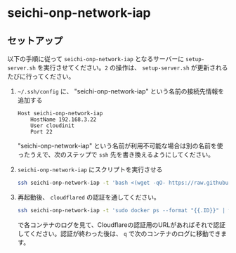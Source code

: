 # seichi-onp-network-iap

## セットアップ

以下の手順に従って `seichi-onp-network-iap` となるサーバーに `setup-server.sh` を実行させてください。`2` の操作は、 `setup-server.sh` が更新されるたびに行ってください。

1. `~/.ssh/config` に、 "seichi-onp-network-iap" という名前の接続先情報を追加する

    ```
    Host seichi-onp-network-iap
        HostName 192.168.3.22
        User cloudinit
        Port 22
    ```

    "seichi-onp-network-iap" という名前が利用不可能な場合は別の名前を使ったうえで、次のステップで `ssh` 先を書き換えるようにしてください。

2. `seichi-onp-network-iap` にスクリプトを実行させる

    ```bash
    ssh seichi-onp-network-iap -t 'bash <(wget -qO- https://raw.githubusercontent.com/GiganticMinecraft/seichi_infra/main/seichi-onp-network-iap/setup-server.sh)'
    ```

3. 再起動後、 `cloudflared` の認証を通してください。

    ```bash
    ssh seichi-onp-network-iap -t 'sudo docker ps --format "{{.ID}}" | while read -r cid ; do sudo docker logs $cid | less ; done'
    ```

   で各コンテナのログを見て、Cloudflareの認証用のURLがあればそれで認証してください。認証が終わった後は、 `q` で次のコンテナのログに移動できます。
